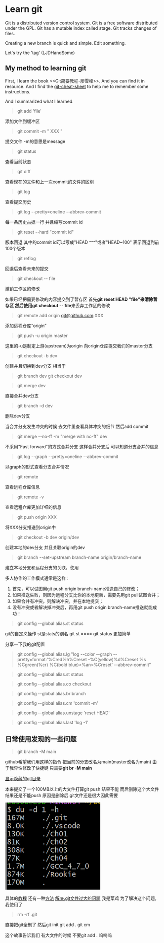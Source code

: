# Learn git
Git is a distributed version control system.
Git is a free software distributed under the GPL.
Git has a mutable index called stage.
Git tracks changes of files.

Creating a new branch is quick and simple.
Edit something.

Let's try the 'tag' (LJDHandSome)


## My method to learning git
First, I learn the book <<Git简要教程-廖雪峰>>. And you can find it in resource.
And I find the [git-cheat-sheet](https://education.github.com/git-cheat-sheet-education.pdf) to help me to
remember some instructions.

And I summarized what I learned.

> git add 'file'

添加文件到缓冲区
> git commit -m " XXX "

提交文件 -m的意思是message
> git status

查看当前状态
> git diff

查看现在的文件和上一次commit的文件的区别

> git log

查看提交历史
> git log --pretty=oneline --abbrev-commit

每一条历史占据一行 并且缩写commit id
> git reset --hard "commit id"

版本回退 其中的commit id可以写成"HEAD ^^^"或者"HEAD~100" 表示回退到前100个版本
> git reflog 

回退后查看未来的提交

> git checkout -- file

撤销工作区的修改

如果已经把需要修改的内容提交到了暂存区 首先**git reset HEAD "file"**来清除暂存区
然后使用**git checkout -- file**来丢弃工作区的修改

> git remote add origin git@github.com:XXX

添加远程仓库“origin” 

> git push -u origin master

这里的-u是制定上游(upstream)为origin  向origin仓库提交我们的master分支

> git checkout -b dev

创建并且切换到dev分支 相当于
> git branch dev
> git checkout dev


> git merge dev

直接合并dev分支

> git branch -d dev

删除dev分支

当合并分支发生冲突的时候 去文件里查看具体冲突的细节 然后add commit

> git merge --no-ff -m "merge with no-ff" dev

不采用"Fast forward"的方式合并分支 这样合并分支后 可以知道分支合并的信息
> git log --graph --pretty=oneline --abbrev-commit

以graph的形式查看分支合并情况

> git remote

查看远程仓库信息
> git remote -v

查看远程仓库更加详细的信息
> git push origin XXX

将XXX分支推送到origin中

> git checkout -b dev origin/dev

创建本地的dev分支 并且关联origin的dev

> git branch --set-upstream branch-name  origin/branch-name

建⽴本地分⽀和远程分⽀的关联，使⽤

多⼈协作的⼯作模式通常是这样：
1. ⾸先，可以试图⽤git push origin branch-name推送⾃⼰的修改；
2. 如果推送失败，则因为远程分⽀⽐你的本地更新，需要先⽤git pull试图合并；
3. 如果合并有冲突，则解决冲突，并在本地提交；
4. 没有冲突或者解决掉冲突后，再⽤git push origin branch-name推送就能成功！

> git config --global alias.st status

git的自定义操作 st是stats的别名 git st ==== git status 更加简单

分享一下我的git配置
> git config --global alias.lg "log --color --graph --pretty=format:'%Cred%h%Creset -%C(yellow)%d%Creset %s %Cgreen(%cr) %C(bold blue)<%an>%Creset' --abbrev-commit"


> git config --global alias.st status


> git config --global alias.co checkout


> git config --global alias.br branch


> git config --global alias.cm 'commit -m'


> git config --global alias.unstage 'reset HEAD'


> git config --global alias.last 'log -1'


## 日常使用发现的一些问题

> git branch -M main

github希望我们用这样的指令 把当前的分支改名为main(master改名为main)
由于我异性修改了快捷键 只需要**git br -M main**




[显示隐藏的git目录](https://blog.csdn.net/baicha11/article/details/127700351)

本来提交了一个100MB以上的大文件打算git push 结果不能 而后删除这个大文件 结果还是不能push 原因是删除后.git文件还是很大因此需要

![](images/2024-03-02-19-59-50.png)

具体的[教程](https://juejin.cn/post/6844903448627019789) 还有一种[方法](https://www.jianshu.com/p/780161d32c8e)
[解决.git文件过大的问题](https://blog.csdn.net/HOU_Zhe/article/details/115265834)
我是菜鸡  为了解决这个问题，我使用了
> rm -rf .git

直接把git全删了 然后git init  git add .  git cm

这个故事告诉我们 有大文件的时候 不要git add . 呜呜呜